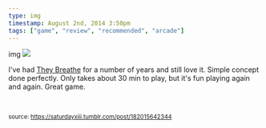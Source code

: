 ```yaml
---
type: img
timestamp: August 2nd, 2014 3:50pm
tags: ["game", "review", "recommended", "arcade"]
---
```

img
<img src="https://saturdayxiii.github.io/media/182015642344.jpg"/>



I've had <a href="https://store.steampowered.com/app/294140/They_Breathe/" target="_blank">They Breathe</a> for a number of years and still love it. Simple concept done perfectly. Only takes about 30 min to play, but it's fun playing again and again. Great game.

<br/>
 
      
      
      
      
      
  
<small>source: https://saturdayxiii.tumblr.com/post/182015642344</small>